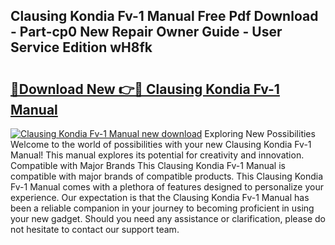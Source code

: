 ## Clausing Kondia Fv-1 Manual Free Pdf Download - Part-cp0 New Repair Owner Guide - User Service Edition wH8fk

# <h2><a href="http://bc42101.oget.top/?id=Clausing+Kondia+Fv-1+Manual">🔗Download New 👉🔴 Clausing Kondia Fv-1 Manual</a></h2>

[![Clausing Kondia Fv-1 Manual new download](https://i.imgur.com/5g1atiW.png)](http://bc42101.oget.top/?id=Clausing+Kondia+Fv-1+Manual)
Exploring New Possibilities Welcome to the world of possibilities with your new Clausing Kondia Fv-1 Manual! This manual explores its potential for creativity and innovation. Compatible with Major Brands This Clausing Kondia Fv-1 Manual is compatible with major brands of compatible products. This Clausing Kondia Fv-1 Manual comes with a plethora of features designed to personalize your experience. Our expectation is that the Clausing Kondia Fv-1 Manual has been a reliable companion in your journey to becoming proficient in using your new gadget. Should you need any assistance or clarification, please do not hesitate to contact our support team.
